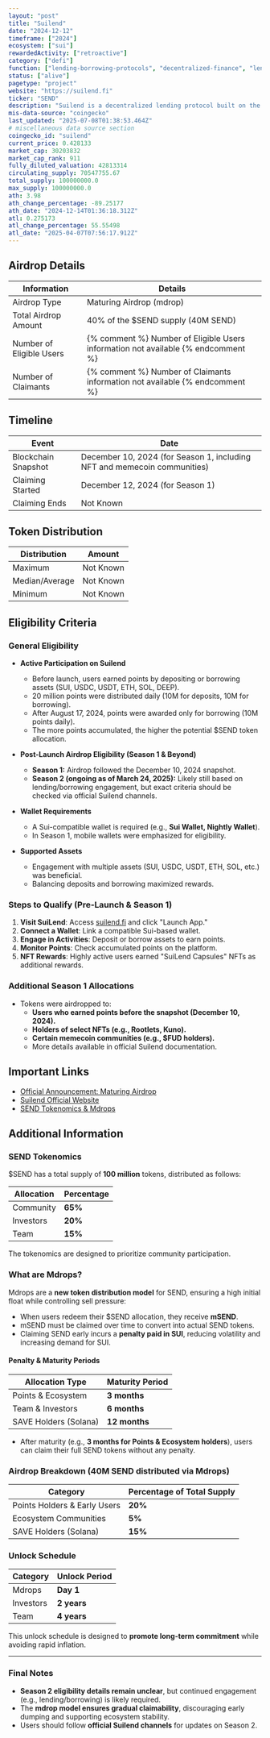 ```yaml
---
layout: "post"
title: "Suilend"
date: "2024-12-12"
timeframe: ["2024"]
ecosystem: ["sui"]
rewardedActivity: ["retroactive"]
category: ["defi"]
function: ["lending-borrowing-protocols", "decentralized-finance", "lending"]
status: ["alive"]
pagetype: "project"
website: "https://suilend.fi"
ticker: "SEND"
description: "Suilend is a decentralized lending protocol built on the Sui blockchain, aiming to provide efficient and scalable lending solutions for users."
mis-data-source: "coingecko"
last_updated: "2025-07-08T01:38:53.464Z"
# miscellaneous data source section
coingecko_id: "suilend"
current_price: 0.428133
market_cap: 30203832
market_cap_rank: 911
fully_diluted_valuation: 42813314
circulating_supply: 70547755.67
total_supply: 100000000.0
max_supply: 100000000.0
ath: 3.98
ath_change_percentage: -89.25177
ath_date: "2024-12-14T01:36:18.312Z"
atl: 0.275173
atl_change_percentage: 55.55498
atl_date: "2025-04-07T07:56:17.912Z"
---
```


## Airdrop Details

| Information              | Details                                                                           |
| ------------------------ | --------------------------------------------------------------------------------- |
| Airdrop Type             | Maturing Airdrop (mdrop)                                                          |
| Total Airdrop Amount     | 40% of the $SEND supply (40M SEND)                                                |
| Number of Eligible Users | {% comment %} Number of Eligible Users information not available {% endcomment %} |
| Number of Claimants      | {% comment %} Number of Claimants information not available {% endcomment %}      |

## Timeline

| Event               | Date                                                                     |
| ------------------- | ------------------------------------------------------------------------ |
| Blockchain Snapshot | December 10, 2024 (for Season 1, including NFT and memecoin communities) |
| Claiming Started    | December 12, 2024 (for Season 1)                                         |
| Claiming Ends       | Not Known                                                                |

## Token Distribution

| Distribution   | Amount    |
| -------------- | --------- |
| Maximum        | Not Known |
| Median/Average | Not Known |
| Minimum        | Not Known |

## Eligibility Criteria

### General Eligibility

- **Active Participation on Suilend**

  - Before launch, users earned points by depositing or borrowing assets (SUI, USDC, USDT, ETH, SOL, DEEP).
  - 20 million points were distributed daily (10M for deposits, 10M for borrowing).
  - After August 17, 2024, points were awarded only for borrowing (10M points daily).
  - The more points accumulated, the higher the potential $SEND token allocation.

- **Post-Launch Airdrop Eligibility (Season 1 & Beyond)**

  - **Season 1:** Airdrop followed the December 10, 2024 snapshot.
  - **Season 2 (ongoing as of March 24, 2025):** Likely still based on lending/borrowing engagement, but exact criteria should be checked via official Suilend channels.

- **Wallet Requirements**

  - A Sui-compatible wallet is required (e.g., **Sui Wallet, Nightly Wallet**).
  - In Season 1, mobile wallets were emphasized for eligibility.

- **Supported Assets**
  - Engagement with multiple assets (SUI, USDC, USDT, ETH, SOL, etc.) was beneficial.
  - Balancing deposits and borrowing maximized rewards.

### Steps to Qualify (Pre-Launch & Season 1)

1. **Visit SuiLend**: Access [suilend.fi](https://suilend.fi) and click "Launch App."
2. **Connect a Wallet**: Link a compatible Sui-based wallet.
3. **Engage in Activities**: Deposit or borrow assets to earn points.
4. **Monitor Points**: Check accumulated points on the platform.
5. **NFT Rewards**: Highly active users earned "SuiLend Capsules" NFTs as additional rewards.

### Additional Season 1 Allocations

- Tokens were airdropped to:
  - **Users who earned points before the snapshot (December 10, 2024).**
  - **Holders of select NFTs (e.g., Rootlets, Kuno).**
  - **Certain memecoin communities (e.g., $FUD holders).**
  - More details available in official Suilend documentation.

## Important Links

- [Official Announcement: Maturing Airdrop](https://blog.suilend.fi/maturing-airdrop-7c8e508846b9)
- [Suilend Official Website](https://suilend.fi)
- [SEND Tokenomics & Mdrops](https://docs.suilend.fi/send/tokenomics-and-mdrops)

## Additional Information

### **SEND Tokenomics**

$SEND has a total supply of **100 million** tokens, distributed as follows:

| Allocation | Percentage |
| ---------- | ---------- |
| Community  | **65%**    |
| Investors  | **20%**    |
| Team       | **15%**    |

The tokenomics are designed to prioritize community participation.

### **What are Mdrops?**

Mdrops are a **new token distribution model** for SEND, ensuring a high initial float while controlling sell pressure:

- When users redeem their $SEND allocation, they receive **mSEND**.
- mSEND must be claimed over time to convert into actual SEND tokens.
- Claiming SEND early incurs a **penalty paid in SUI**, reducing volatility and increasing demand for SUI.

#### **Penalty & Maturity Periods**

| Allocation Type       | Maturity Period |
| --------------------- | --------------- |
| Points & Ecosystem    | **3 months**    |
| Team & Investors      | **6 months**    |
| SAVE Holders (Solana) | **12 months**   |

- After maturity (e.g., **3 months for Points & Ecosystem holders**), users can claim their full SEND tokens without any penalty.

### **Airdrop Breakdown (40M SEND distributed via Mdrops)**

| Category                     | Percentage of Total Supply |
| ---------------------------- | -------------------------- |
| Points Holders & Early Users | **20%**                    |
| Ecosystem Communities        | **5%**                     |
| SAVE Holders (Solana)        | **15%**                    |

### **Unlock Schedule**

| Category  | Unlock Period |
| --------- | ------------- |
| Mdrops    | **Day 1**     |
| Investors | **2 years**   |
| Team      | **4 years**   |

This unlock schedule is designed to **promote long-term commitment** while avoiding rapid inflation.

---

### **Final Notes**

- **Season 2 eligibility details remain unclear**, but continued engagement (e.g., lending/borrowing) is likely required.
- The **mdrop model ensures gradual claimability**, discouraging early dumping and supporting ecosystem stability.
- Users should follow **official Suilend channels** for updates on Season 2.